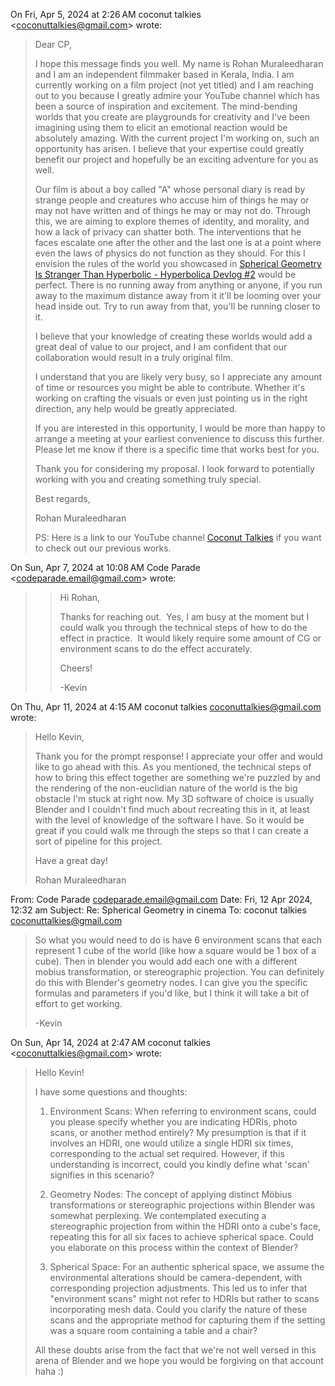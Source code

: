 On Fri, Apr 5, 2024 at 2:26 AM coconut talkies <[coconuttalkies@gmail.com](mailto:coconuttalkies@gmail.com)> wrote:  

> Dear CP,
> 
>   
> 
> I hope this message finds you well. My name is Rohan Muraleedharan and I am an independent filmmaker based in Kerala, India. I am currently working on a film project (not yet titled) and I am reaching out to you because I greatly admire your YouTube channel which has been a source of inspiration and excitement. The mind-bending worlds that you create are playgrounds for creativity and I've been imagining using them to elicit an emotional reaction would be absolutely amazing. With the current project I'm working on, such an opportunity has arisen. I believe that your expertise could greatly benefit our project and hopefully be an exciting adventure for you as well.
> 
>   
> 
> Our film is about a boy called "A" whose personal diary is read by strange people and creatures who accuse him of things he may or may not have written and of things he may or may not do. Through this, we are aiming to explore themes of identity, and morality, and how a lack of privacy can shatter both. The interventions that he faces escalate one after the other and the last one is at a point where even the laws of physics do not function as they should. For this I envision the rules of the world you showcased in [Spherical Geometry Is Stranger Than Hyperbolic - Hyperbolica Devlog #2](https://youtu.be/yY9GAyJtuJ0?si=6HK_OZ0ZdKOePBCk) would be perfect. There is no running away from anything or anyone, if you run away to the maximum distance away from it it'll be looming over your head inside out. Try to run away from that, you'll be running closer to it. 
> 
>   
> 
> I believe that your knowledge of creating these worlds would add a great deal of value to our project, and I am confident that our collaboration would result in a truly original film.
> 
>   
> 
> I understand that you are likely very busy, so I appreciate any amount of time or resources you might be able to contribute. Whether it's working on crafting the visuals or even just pointing us in the right direction, any help would be greatly appreciated.
> 
>   
> 
> If you are interested in this opportunity, I would be more than happy to arrange a meeting at your earliest convenience to discuss this further. Please let me know if there is a specific time that works best for you. 
> 
>   
> 
> Thank you for considering my proposal. I look forward to potentially working with you and creating something truly special.
> 
>   
> 
> Best regards,
> 
>   
> 
> Rohan Muraleedharan
> 
>   
> 
> PS: Here is a link to our YouTube channel [Coconut Talkies](https://www.youtube.com/@coconuttalkies) if you want to check out our previous works.

On Sun, Apr 7, 2024 at 10:08 AM Code Parade <[codeparade.email@gmail.com](mailto:codeparade.email@gmail.com)> wrote:  
> 
> > Hi Rohan,
> > 
> >   
> > 
> > Thanks for reaching out.  Yes, I am busy at the moment but I could walk you through the technical steps of how to do the effect in practice.  It would likely require some amount of CG or environment scans to do the effect accurately.
> > 
> >   
> > 
> > Cheers!
> > 
> > -Kevin

On Thu, Apr 11, 2024 at 4:15 AM coconut talkies [coconuttalkies@gmail.com](mailto:coconuttalkies@gmail.com) wrote:  

> Hello Kevin,
> 
>   
> 
> Thank you for the prompt response! I appreciate your offer and would like to go ahead with this. As you mentioned, the technical steps of how to bring this effect together are something we're puzzled by and the rendering of the non-euclidian nature of the world is the big obstacle I'm stuck at right now. My 3D software of choice is usually Blender and I couldn't find much about recreating this in it, at least with the level of knowledge of the software I have. So it would be great if you could walk me through the steps so that I can create a sort of pipeline for this project.  
>   
> 
> Have a great day!  
> 
> Rohan Muraleedharan

From: Code Parade <codeparade.email@gmail.com>
Date: Fri, 12 Apr 2024, 12:32 am
Subject: Re: Spherical Geometry in cinema
To: coconut talkies <coconuttalkies@gmail.com>

>So what you would need to do is have 6 environment scans that each represent 1 cube of the world (like how a square would be 1 box of a cube).  Then in blender you would add each one with a different mobius transformation, or stereographic projection.  You can definitely do this with Blender's geometry nodes.  I can give you the specific formulas and parameters if you'd like, but I think it will take a bit of effort to get working.
>
>-Kevin

On Sun, Apr 14, 2024 at 2:47 AM coconut talkies <[coconuttalkies@gmail.com](mailto:coconuttalkies@gmail.com)> wrote:  

> Hello Kevin!
> 
> I have some questions and thoughts:
> 
>   
> 
> 1. Environment Scans: When referring to environment scans, could you please specify whether you are indicating HDRIs, photo scans, or another method entirely? My presumption is that if it involves an HDRI, one would utilize a single HDRI six times, corresponding to the actual set required. However, if this understanding is incorrect, could you kindly define what 'scan' signifies in this scenario?
> 
> 2. Geometry Nodes: The concept of applying distinct Möbius transformations or stereographic projections within Blender was somewhat perplexing. We contemplated executing a stereographic projection from within the HDRI onto a cube's face, repeating this for all six faces to achieve spherical space. Could you elaborate on this process within the context of Blender?
> 
> 3. Spherical Space: For an authentic spherical space, we assume the environmental alterations should be camera-dependent, with corresponding projection adjustments. This led us to infer that "environment scans" might not refer to HDRIs but rather to scans incorporating mesh data. Could you clarify the nature of these scans and the appropriate method for capturing them if the setting was a square room containing a table and a chair?
> 
>   
> 
> All these doubts arise from the fact that we're not well versed in this arena of Blender and we hope you would be forgiving on that account haha :)







